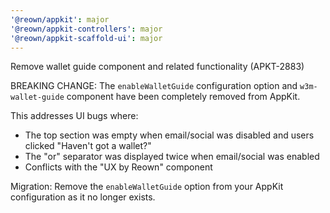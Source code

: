```yaml
---
'@reown/appkit': major
'@reown/appkit-controllers': major
'@reown/appkit-scaffold-ui': major
---
```


Remove wallet guide component and related functionality (APKT-2883)

BREAKING CHANGE: The `enableWalletGuide` configuration option and `w3m-wallet-guide` component have been completely removed from AppKit.

This addresses UI bugs where:
- The top section was empty when email/social was disabled and users clicked "Haven't got a wallet?"
- The "or" separator was displayed twice when email/social was enabled
- Conflicts with the "UX by Reown" component

Migration: Remove the `enableWalletGuide` option from your AppKit configuration as it no longer exists.
